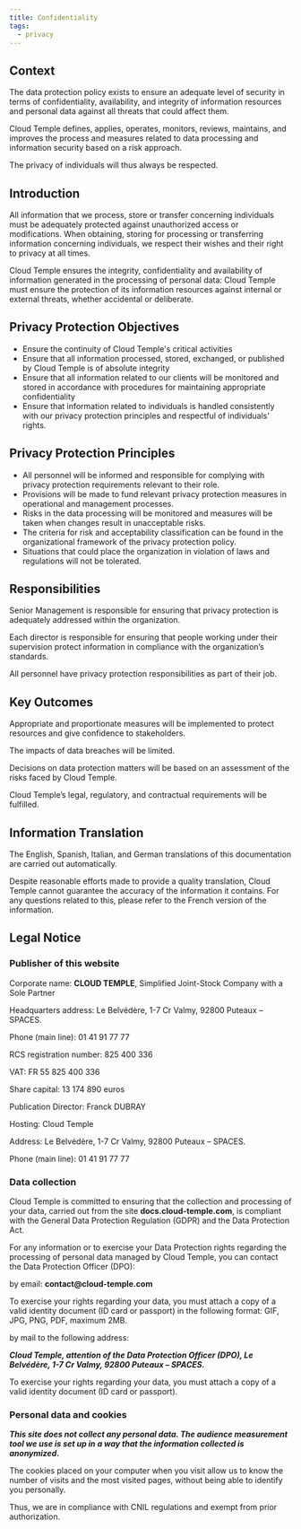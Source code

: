 ```yaml
---
title: Confidentiality
tags:
  - privacy
---
```



## Context

The data protection policy exists to ensure an adequate level of security in terms of confidentiality, availability, and integrity of information resources and personal data against all threats that could affect them.

Cloud Temple defines, applies, operates, monitors, reviews, maintains, and improves the process and measures related to data processing and information security based on a risk approach.

The privacy of individuals will thus always be respected.

## Introduction

All information that we process, store or transfer concerning individuals must be adequately protected against unauthorized access or modifications. When obtaining, storing for processing or transferring information concerning individuals, we respect their wishes and their right to privacy at all times.

Cloud Temple ensures the integrity, confidentiality and availability of information generated in the processing of personal data: Cloud Temple must ensure the protection of its information resources against internal or external threats, whether accidental or deliberate.

## Privacy Protection Objectives
- Ensure the continuity of Cloud Temple's critical activities
- Ensure that all information processed, stored, exchanged, or published by Cloud Temple is of absolute integrity
- Ensure that all information related to our clients will be monitored and stored in accordance with procedures for maintaining appropriate confidentiality
- Ensure that information related to individuals is handled consistently with our privacy protection principles and respectful of individuals' rights.

## Privacy Protection Principles
- All personnel will be informed and responsible for complying with privacy protection requirements relevant to their role.
- Provisions will be made to fund relevant privacy protection measures in operational and management processes.
- Risks in the data processing will be monitored and measures will be taken when changes result in unacceptable risks.
- The criteria for risk and acceptability classification can be found in the organizational framework of the privacy protection policy.
- Situations that could place the organization in violation of laws and regulations will not be tolerated.

## Responsibilities

Senior Management is responsible for ensuring that privacy protection is adequately addressed within the organization.

Each director is responsible for ensuring that people working under their supervision protect information in compliance with the organization’s standards.

All personnel have privacy protection responsibilities as part of their job.

## Key Outcomes

Appropriate and proportionate measures will be implemented to protect resources and give confidence to stakeholders.

The impacts of data breaches will be limited.

Decisions on data protection matters will be based on an assessment of the risks faced by Cloud Temple.

Cloud Temple’s legal, regulatory, and contractual requirements will be fulfilled.

## Information Translation

The English, Spanish, Italian, and German translations of this documentation are carried out automatically.

Despite reasonable efforts made to provide a quality translation, Cloud Temple cannot guarantee the accuracy of the information it contains.
For any questions related to this, please refer to the French version of the information.

## Legal Notice

### Publisher of this website
Corporate name: __CLOUD TEMPLE__, Simplified Joint-Stock Company with a Sole Partner

Headquarters address: Le Belvédère, 1-7 Cr Valmy, 92800 Puteaux – SPACES.

Phone (main line): 01 41 91 77 77

RCS registration number: 825 400 336

VAT: FR 55 825 400 336

Share capital: 13 174 890 euros

Publication Director: Franck DUBRAY

Hosting: Cloud Temple

Address: Le Belvédère, 1-7 Cr Valmy, 92800 Puteaux – SPACES.

Phone (main line): 01 41 91 77 77

### Data collection
Cloud Temple is committed to ensuring that the collection and processing of your data, carried out from the site __docs.cloud-temple.com__, is compliant with the General Data Protection Regulation (GDPR) and the Data Protection Act.

For any information or to exercise your Data Protection rights regarding the processing of personal data managed by Cloud Temple, you can contact the Data Protection Officer (DPO):

by email: __contact@cloud-temple.com__

To exercise your rights regarding your data, you must attach a copy of a valid identity document (ID card or passport) in the following format: GIF, JPG, PNG, PDF, maximum 2MB.

by mail to the following address:

*__Cloud Temple, attention of the Data Protection Officer (DPO), Le Belvédère, 1-7 Cr Valmy, 92800 Puteaux – SPACES.__*

To exercise your rights regarding your data, you must attach a copy of a valid identity document (ID card or passport).

### Personal data and cookies
___This site does not collect any personal data. The audience measurement tool we use is set up in a way that the information collected is anonymized.___

The cookies placed on your computer when you visit allow us to know the number of visits and the most visited pages, without being able to identify you personally.

Thus, we are in compliance with CNIL regulations and exempt from prior authorization.